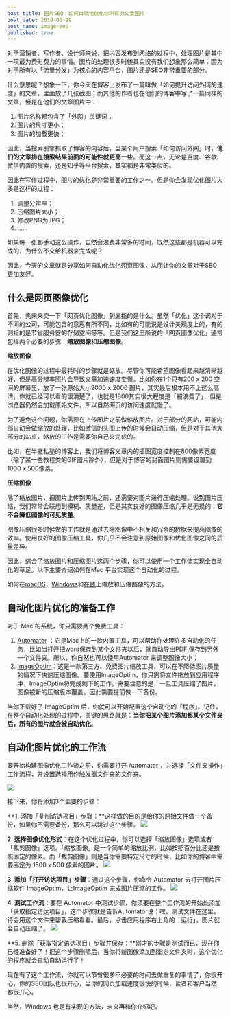 ```yaml
---
post_title: 图片SEO：如何自动地优化你所有的文章图片
post_date: 2018-03-09
post_name: image-seo
published: true
---
```

对于营销者、写作者、设计师来说，把内容发布到网络的过程中，处理图片是其中一项最为费时费力的事情。图片的处理很多时候其实没有我们想象那么简单：因为对于所有以「流量分发」为核心的内容平台，图片还是SEO非常重要的部分。

什么意思呢？想象一下，你今天在博客上发布了一篇叫做「如何提升访问外网的速度」的文章，里面放了几张截图；而其他的作者也在他们的博客中写了一篇同样的文章，但是在他们的文章图片中：

1. 图片名称都包含了「外网」关键词；
2. 图片的尺寸更小；
3. 图片的加载更快；

因此，当搜索引擎抓取了博客的内容后，当某个用户搜索「如何访问外网」时，**他们的文章排在搜索结果前面的可能性就更高一些**。而这一点，无论是百度、谷歌、微信内置的搜索，还是知乎等平台搜索，其实都是非常类似的。

因此在写作过程中，图片的优化是非常重要的工作之一。但是你会发现优化图片大多是这样的过程：

1. 调整分辨率；
2. 压缩图片大小；
3. 修改PNG为JPG；
4. ……

如果每一张都手动这么操作，自然会浪费非常多的时间，既然这些都是机器可以完成的，为什么不交给机器来完成呢？

因此，今天的文章就是分享如何自动化优化网页图像，从而让你的文章对于SEO更加友好。

## 什么是网页图像优化

首先，先来来交一下「网页优化图像」到底指的是什么。虽然「优化」这个词对于不同的公司，可能包含的意思有所不同，比如有的可能说是设计美观度上的，有的则指的是节省服务器的存储空间等等。但是我们这里所说的「网页图像优化」通常包括两个必要的步骤：**缩放图像**和**压缩图像**。

**缩放图像**

在优化图像的过程中最耗时的步骤就是缩放。尽管你可能希望图像看起来越清晰越好，但是高分辨率照片会导致文章加速速度变慢。比如你在1个只有200 x 200 空间的屏幕里，放了一张原始大小2000 x 2000 图片，其实最后根本用不上这么高清，你就已经可以看的很清楚了，也就是1800其实很大程度是「被浪费了」，但是浏览器仍然会加载原始文件，所以自然网页的访问速度就慢了。

为了避免这个问题，你需要在上传图片之前做缩放图片。对于部分的网站，可能内部自动会做缩放的处理，比如微信的头图上传的时候会自动压缩，但是对于其他大部分的站点，缩放的工作是需要你自己来完成的。

比如，在半撇私塾的博客上，我们将博客文章内的插图宽度控制在800像素宽度（除了某一些教程类的GIF图片除外），但是对于博客的封面图片则需要设置到1000 x 500像素。

**压缩图像**

除了缩放图片，把图片上传到网站之前，还需要对图片进行压缩处理。说到图片压缩，我们常常会联想到模糊、质量差，但是其实良好的图像压缩几乎是无损的：**它不会降低图像的可见质量**。

图像压缩很多时候做的工作就是通过去除图像中不相关和冗余的数据来提高图像的效率。使用良好的图像压缩工具，你几乎不会注意到原始图像和优化图像之间的质量差异。

因此，综合了缩放图片和压缩图片这两个步骤，你可以使用一个工作流实现全自动化的草足。以下主要介绍如何在Mac 平台实现这个自动化的过程。

如何在[macOS](https://zapier.com/blog/quickly-optimize-images/#mac)，[Windows](https://zapier.com/blog/quickly-optimize-images/#windows)和[在线](https://zapier.com/blog/quickly-optimize-images/#online)上缩放和压缩图像的方法。

## 自动化图片优化的准备工作

对于 Mac 的系统，你只需要两个免费工具：

1.  [Automator](https://support.apple.com/en-us/HT2488?utm_source=zapier.com&utm_medium=referral&utm_campaign=zapier) ：它是Mac上的一款内置工具，可以帮助你处理许多自动化的任务，比如当打开把word保存到某个文件夹以后，就自动导出PDF 保存到另外一个文件夹。所以，你自然也可以使用Automator 来调整图像大小；
2. [ImageOptim](https://imageoptim.com/?utm_source=zapier.com&utm_medium=referral&utm_campaign=zapier)：这是一款第三方、免费图片缩放工具，可以在不降低图片质量的情况下快速压缩图像。要使用ImageOptim，你只需将文件拖放到应用程序中，ImageOptim将完成剩下的工作。需要注意的是，一旦工具压缩了图片，图像被新的压缩版本覆盖，因此需要提前做一下备份。

当你下载好了 ImageOptim 后，你就可以开始配置这个自动化的「程序」。记住，在整个自动化处理的过程中，关键的思路就是：**当你把某个图片添加都某个文件夹后，所有的图片就会被自动优化**。

## 自动化图片优化的工作流

要开始构建图像优化工作流之前，你需要打开 Automator ，并选择「文件夹操作」工作流程，并设置选择用作触发器文件夹的文件夹。

![](http://cdn.bpteach.com/18-3-26/27328221.jpg)

接下来，你将添加3个主要的步骤：

**1. 添加「复制访达项目」步骤：**这样做的目的是给你的原始文件做一个备份，如果你不需要备份，那么可以跳过这个步骤。
![](http://cdn.bpteach.com/18-3-26/82362879.jpg)

**2.  选择图像优化形式**：在这个优化过程中，你可以选择「缩放图像」选项或者「裁剪图像」选项。「缩放图像」是一个简单的缩放比例，比如按照百分比还是按照固定的像素。而「裁剪图像」则是当你需要特定尺寸的时候，比如你的博客中需要固定为 1500 x 500 像素的图片。
![](http://cdn.bpteach.com/18-3-26/84277198.jpg)

**3. 添加「打开访达项目」步骤**：通过这个步骤，你命令 Automator 去打开图片压缩软件 ImageOptim，让ImageOptim 完成图片压缩的工作。
![](http://cdn.bpteach.com/18-3-26/34216896.jpg)

**4. 测试工作流**：要在 Automator 中测试步骤，你须要在整个工作流的开始处添加「获取指定访达项目」，这个步骤就是告诉Automator说：嘿，测试文件在这里，待会用这个文件来帮我压缩看看。最后，点击应用程序右上角的「运行」，图片就会自动压缩了。
![](http://cdn.bpteach.com/18-3-26/92489484.jpg)

**5. 删除「获取指定访达项目」步骤并保存：**刚才的步骤是测试而已，现在你已经准备好了！把这个步骤删除后，当你将新图像添加到指定文件夹时，这个优化的程序就会自动自动运行了！

现在有了这个工作流，你就可以节省很多不必要的时间去做重复的事情了，你很开心，你的SEO团队也很开心，当你的网页加载速度很快的时候，读者和客户当然都很开心。

当然，Windows 也是有实现的方法，未来再和你介绍吧。